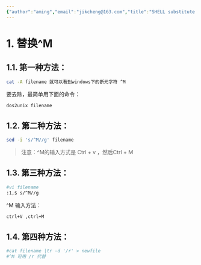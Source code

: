 ```yaml
---
{"author":"aming","email":"jikcheng@163.com","title":"SHELL substitute M","creation_date":"2022-06-27 15:57","Last modified date":"2022-11-25 16:01","tags":"SHELL substitute M","File Folder with relative path":"system/Doc/Linux/Linux Doc/Linux SHELL","remark":null,"other":null,"dg-publish":true,"permalink":"/system/doc/linux/linux-doc/linux-shell/shell-substitute-m/","dgPassFrontmatter":true}
---
```



# 1. 替换^M
## 1.1. 第一种方法： 
```sh
cat -A filename 就可以看到windows下的断元字符 ^M
```
要去除，最简单用下面的命令：
```sh
dos2unix filename
```
## 1.2. 第二种方法：
```sh
sed -i 's/^M//g' filename
```
> 注意：^M的输入方式是 Ctrl + v ，然后Ctrl + M 
 
## 1.3. 第三种方法：
```sh
#vi filename
:1,$ s/^M//g
```

^M 输入方法： 
```sh
ctrl+V ,ctrl+M
```
## 1.4. 第四种方法：
```sh
#cat filename |tr -d '/r' > newfile
#^M 可用 /r 代替
```